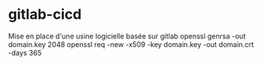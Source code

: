 # gitlab-cicd
Mise en place d'une usine logicielle basée sur gitlab
openssl genrsa -out domain.key 2048
openssl req -new -x509 -key domain.key -out domain.crt -days 365